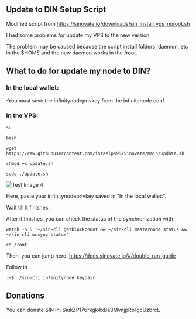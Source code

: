 ## Update to DIN Setup Script

Modified script from https://sinovate.io/downloads/sin_install_vps_noroot.sh

I had some problems for update my VPS to the new version.

The problem may be caused because the script install folders, daemon, etc in the $HOME and the new daemon works in the /root.



## What to do for update my node to DIN?

### In the local wallet:
-You must save the infinitynodeprivkey from the infinitenode.conf

### In the VPS:
```
su
```
```
bash
```
```
wget https://raw.githubusercontent.com/israelps95/Sinovate/main/update.sh
```
```
chmod +x update.sh
```
```
sudo ./update.sh
```
![Test Image 4](https://github.com/israelps95/Sinovate/blob/main/img_11.jpg)

Here, paste your infinitynodeprivkey saved in "In the local wallet:".

Wait till it finishes.

After it finishes, you can check the status of the synchronization with
```
watch -n 5 '~/sin-cli getblockcount && ~/sin-cli masternode status && ~/sin-cli mnsync status'
```
```
cd /root
```
Then, you can jump here: https://docs.sinovate.io/#/double_run_guide

Follow in 
```
:~$ ./sin-cli infinitynode keypair
```


## Donations
You can donate SIN in: SiukZP176rkgk4xBa3MvnjpRp1gcUzbrcL
